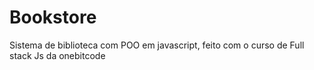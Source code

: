 # Bookstore
Sistema de biblioteca com POO em javascript, feito com o curso de Full stack Js da onebitcode
